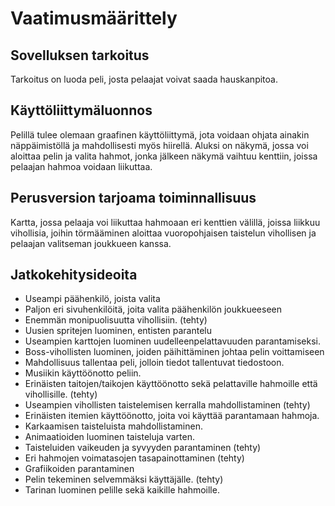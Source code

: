 # Vaatimusmäärittely

## Sovelluksen tarkoitus

Tarkoitus on luoda peli, josta pelaajat voivat saada hauskanpitoa.

## Käyttöliittymäluonnos

Pelillä tulee olemaan graafinen käyttöliittymä, jota voidaan ohjata ainakin näppäimistöllä ja mahdollisesti myös hiirellä. Aluksi on näkymä, jossa voi aloittaa pelin ja valita hahmot, jonka jälkeen näkymä vaihtuu kenttiin, joissa pelaajan hahmoa voidaan liikuttaa.

## Perusversion tarjoama toiminnallisuus

Kartta, jossa pelaaja voi liikuttaa hahmoaan eri kenttien välillä, joissa liikkuu vihollisia, joihin törmääminen aloittaa vuoropohjaisen taistelun vihollisen ja pelaajan valitseman joukkueen kanssa.

## Jatkokehitysideoita

-  Useampi päähenkilö, joista valita
-  Paljon eri sivuhenkilöitä, joita valita päähenkilön joukkueeseen
-  Enemmän monipuolisuutta vihollisiin. (tehty)
-  Uusien spritejen luominen, entisten parantelu
-  Useampien karttojen luominen uudelleenpelattavuuden parantamiseksi.
-  Boss-vihollisten luominen, joiden päihittäminen johtaa pelin voittamiseen
-  Mahdollisuus tallentaa peli, jolloin tiedot tallentuvat tiedostoon.
-  Musiikin käyttöönotto peliin.
-  Erinäisten taitojen/taikojen käyttöönotto sekä pelattaville hahmoille että vihollisille. (tehty)
-  Useampien vihollisten taistelemisen kerralla mahdollistaminen (tehty)
-  Erinäisten itemien käyttöönotto, joita voi käyttää parantamaan hahmoja.
-  Karkaamisen taisteluista mahdollistaminen.
-  Animaatioiden luominen taisteluja varten.
-  Taisteluiden vaikeuden ja syvyyden parantaminen (tehty)
-  Eri hahmojen voimatasojen tasapainottaminen (tehty)
-  Grafiikoiden parantaminen
-  Pelin tekeminen selvemmäksi käyttäjälle. (tehty)
-  Tarinan luominen pelille sekä kaikille hahmoille.
